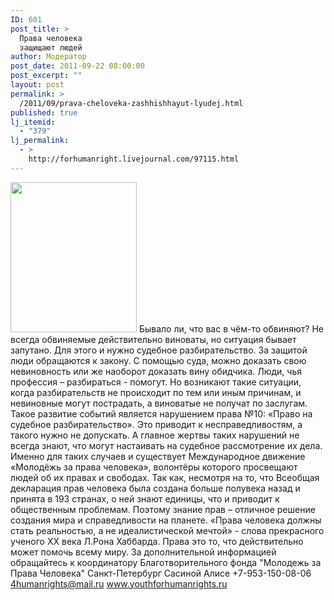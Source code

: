 ```yaml
---
ID: 601
post_title: >
  Права человека
  защищают людей
author: Модератор
post_date: 2011-09-22 08:00:00
post_excerpt: ""
layout: post
permalink: >
  /2011/09/prava-cheloveka-zashhishhayut-lyudej.html
published: true
lj_itemid:
  - "379"
lj_permalink:
  - >
    http://forhumanright.livejournal.com/97115.html
---
```

<a href="http://pics.livejournal.com/forhumanright/pic/00008r2h/"><img src="http://pics.livejournal.com/forhumanright/pic/00008r2h" width="202" height="240" border='0'/></a> Бывало ли, что вас в чём-то обвиняют? Не всегда обвиняемые действительно виноваты, но ситуация бывает запутано. Для этого и нужно судебное разбирательство.
За защитой люди обращаются к закону. С помощью суда, можно доказать свою невиновность или же наоборот доказать вину обидчика. Люди, чья профессия – разбираться -  помогут. Но возникают такие ситуации, когда разбирательств не происходит по тем или иным причинам, и невиновные могут пострадать, а виноватые не получат по заслугам. Такое развитие событий является нарушением права №10: «Право на судебное разбирательство». Это приводит к несправедливостям, а такого нужно не допускать. А главное жертвы таких нарушений не всегда знают, что могут настаивать на судебное рассмотрение их дела. Именно для таких случаев и существует Международное движение «Молодёжь за права человека», волонтёры которого просвещают людей об их правах и свободах. Так как, несмотря на то, что Всеобщая декларация прав человека была создана больше полувека назад и принята в 193 странах, о ней знают единицы, что и приводит к общественным проблемам. Поэтому знание прав – отличное решение создания мира и справедливости на планете.
«Права человека должны стать реальностью, а не идеалистической мечтой» - слова прекрасного ученого ХХ века Л.Рона Хаббарда. Права это то, что действительно может помочь всему миру.
За дополнительной информацией обращайтесь к координатору
 Благотворительного фонда
 "Молодежь за Права Человека" Санкт-Петербург 
Сасиной Алисе 
+7-953-150-08-06 
4humanrights@mail.ru
www.youthforhumanrights.ru